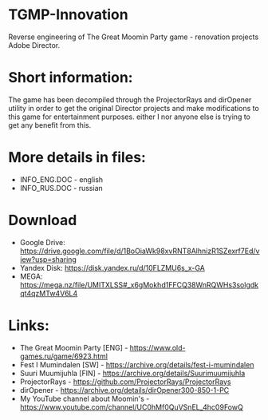 # TGMP-Innovation
Reverse engineering of The Great Moomin Party game - renovation projects Adobe Director.

# Short information:
The game has been decompiled through the ProjectorRays and dirOpener utility in order to get the original Director projects and make modifications to this game for entertainment purposes. either I nor anyone else is trying to get any benefit from this.

# More details in files:
* INFO_ENG.DOC - english
* INFO_RUS.DOC - russian

# Download
* Google Drive: https://drive.google.com/file/d/1BoOiaWk98xvRNT8AlhnizR1SZexrf7Ed/view?usp=sharing
* Yandex Disk: https://disk.yandex.ru/d/10FLZMU6s_x-GA
* MEGA: https://mega.nz/file/UMITXLSS#_x6gMokhd1FFCQ38WnRQWHs3solgdkqt4qzMTw4V6L4

# Links:
* The Great Moomin Party [ENG] - https://www.old-games.ru/game/6923.html
* Fest I Mumindalen [SW] - https://archive.org/details/fest-i-mumindalen
* Suuri Muumijuhla [FIN] - https://archive.org/details/Suurimuumijuhla
* ProjectorRays - https://github.com/ProjectorRays/ProjectorRays
* dirOpener - https://archive.org/details/dirOpener300-850-1-PC
* My YouTube channel about Moomin's - https://www.youtube.com/channel/UC0hMf0QuVSnEL_4hc09FowQ
